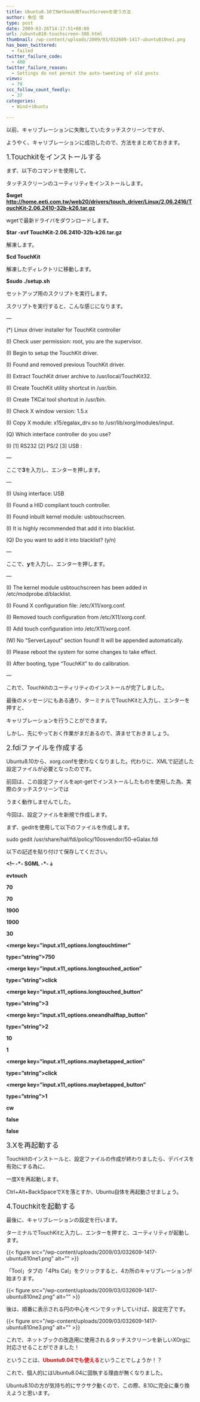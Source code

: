 ```yaml
---
title: Ubuntu8.10でNetbook用TouchScreenを使う方法
author: 魚住 惇
type: post
date: 2009-03-26T14:17:51+00:00
url: /ubuntu810-touchscreen-388.html
thumbnail: /wp-content/uploads/2009/03/032609-1417-ubuntu810ne1.png
has_been_twittered:
  - failed
twitter_failure_code:
  - 400
twitter_failure_reason:
  - Settings do not permit the auto-tweeting of old posts
views:
  - 79
scc_follow_count_feedly:
  - 37
categories:
  - Wind＋Ubuntu

---
```

</p> 

以前、キャリブレーションに失敗していたタッチスクリーンですが、

ようやく、キャリブレーションに成功したので、方法をまとめておきます。</p> 

<span style="font-size: 14pt;">1.Touchkitをインストールする </span>

まず、以下のコマンドを使用して、

タッチスクリーンのユーティリティをインストールします。</p> 

**$wget http://home.eeti.com.tw/web20/drivers/touch_driver/Linux/2.06.2416/TouchKit-2.06.2410-32b-k26.tar.gz** 

wgetで最新ドライバをダウンロードします。

**$tar -xvf TouchKit-2.06.2410-32b-k26.tar.gz** 

解凍します。

**$cd TouchKit** 

解凍したディレクトリに移動します。

**$sudo ./setup.sh** 

セットアップ用のスクリプトを実行します。</p> 

スクリプトを実行すると、こんな感じになります。

&#8212;

(*) Linux driver installer for TouchKit controller</p> 

(I) Check user permission: root, you are the supervisor.

(I) Begin to setup the TouchKit driver.

(I) Found and removed previous TouchKit driver.

(I) Extract TouchKit driver archive to /usr/local/TouchKit32.

(I) Create TouchKit utility shortcut in /usr/bin.

(I) Create TKCal tool shortcut in /usr/bin.

(I) Check X window version: 1.5.x

(I) Copy X module: x15/egalax_drv.so to /usr/lib/xorg/modules/input.</p> 

(Q) Which interface controller do you use?

(I) [1] RS232 [2] PS/2 [3] USB :

&#8212;</p> 

ここで**3**を入力し、エンターを押します。</p> 

&#8212;

(I) Using interface: USB

(I) Found a HID compliant touch controller.

(I) Found inbuilt kernel module: usbtouchscreen.

(I) It is highly recommended that add it into blacklist.

(Q) Do you want to add it into blacklist? (y/n)

&#8212;</p> 

ここで、**y**を入力し、エンターを押します。</p> 

&#8212;

(I) The kernel module usbtouchscreen has been added in /etc/modprobe.d/blacklist.</p> 

(I) Found X configuration file: /etc/X11/xorg.conf.

(I) Removed touch configuration from /etc/X11/xorg.conf.

(I) Add touch configuration into /etc/X11/xorg.conf.

(W) No &#8220;ServerLayout&#8221; section found! It will be appended automatically.</p> 

(I) Please reboot the system for some changes to take effect.

(I) After booting, type &#8220;TouchKit&#8221; to do calibration.

&#8212;</p> 

これで、Touchkitのユーティリティのインストールが完了しました。

最後のメッセージにもある通り、ターミナルでTouchKitと入力し、エンターを押すと、

キャリブレーションを行うことができます。

しかし、先にやっておく作業がまだあるので、済ませておきましょう。</p> 

<span style="font-size: 14pt;">2.fdiファイルを作成する </span>

Ubuntu8.10から、xorg.confを使わなくなりました。代わりに、XMLで記述した設定ファイルが必要となったのです。

前回は、この設定ファイルをapt-getでインストールしたものを使用した為、実際のタッチスクリーンでは

うまく動作しませんでした。

今回は、設定ファイルを新規で作成します。</p> 

まず、geditを使用して以下のファイルを作成します。

sudo gedit /usr/share/hal/fdi/policy/10osvendor/50-eGalax.fdi</p> 

以下の記述を貼り付けて保存してください。

**<?xml version=&#8221;1.0&#8243; encoding=&#8221;UTF-8&#8243;?> <!&#8211; -\*- SGML -\*- <span style="font-family: Wingdings;">à</span>** 

**<deviceinfo version=&#8221;0.2&#8243;>** 

 **<device>** 

 **<match key=&#8221;info.product&#8221; contains=&#8221;eGalax&#8221;>** 

 **<match key=&#8221;info.capabilities&#8221; contains=&#8221;input&#8221;>** 

 **<merge key=&#8221;input.x11_driver&#8221; type=&#8221;string&#8221;>evtouch</merge>** 

 **<merge key=&#8221;input.x11_options.minx&#8221; type=&#8221;string&#8221;>70</merge>** 

 **<merge key=&#8221;input.x11_options.miny&#8221; type=&#8221;string&#8221;>70</merge>** 

 **<merge key=&#8221;input.x11_options.maxx&#8221; type=&#8221;string&#8221;>1900</merge>** 

 **<merge key=&#8221;input.x11_options.maxy&#8221; type=&#8221;string&#8221;>1900</merge>** 

 **<merge key=&#8221;input.x11_options.taptimer&#8221; type=&#8221;string&#8221;>30</merge>** 

 **<merge key=&#8221;input.x11_options.longtouchtimer&#8221;** 

**type=&#8221;string&#8221;>750</merge>** 

 **<merge key=&#8221;input.x11\_options.longtouched\_action&#8221;** 

**type=&#8221;string&#8221;>click</merge>** 

 **<merge key=&#8221;input.x11\_options.longtouched\_button&#8221;** 

**type=&#8221;string&#8221;>3</merge>** 

 **<merge key=&#8221;input.x11\_options.oneandhalftap\_button&#8221;** 

**type=&#8221;string&#8221;>2</merge>** 

 **<merge key=&#8221;input.x11_options.movelimit&#8221; type=&#8221;string&#8221;>10</merge>** 

 **<merge key=&#8221;input.x11\_options.touched\_drag&#8221; type=&#8221;string&#8221;>1</merge>** 

 **<merge key=&#8221;input.x11\_options.maybetapped\_action&#8221;** 

**type=&#8221;string&#8221;>click</merge>** 

 **<merge key=&#8221;input.x11\_options.maybetapped\_button&#8221;** 

**type=&#8221;string&#8221;>1</merge>** 

 **<merge key=&#8221;input.x11_options.rotate&#8221; type=&#8221;string&#8221;>cw</merge>** 

 **<merge key=&#8221;input.x11_options.swapx&#8221; type=&#8221;bool&#8221;>false</merge>** 

 **<merge key=&#8221;input.x11_options.swapy&#8221; type=&#8221;bool&#8221;>false</merge>** 

 **</match>** 

 **</match>** 

 **</device>** 

**</deviceinfo>** </p> 

<span style="font-size: 14pt;">3.Xを再起動する </span>

Touchkitのインストールと、設定ファイルの作成が終わりましたら、デバイスを有効にする為に、

一度Xを再起動します。

Ctrl+Alt+BackSpaceでXを落とすか、Ubuntu自体を再起動させましょう。</p> 

<span style="font-size: 14pt;">4.Touchkitを起動する </span>

最後に、キャリブレーションの設定を行います。

ターミナルでTouchKitと入力し、エンターを押すと、ユーティリティが起動します。</p> 

{{< figure src="/wp-content/uploads/2009/03/032609-1417-ubuntu810ne1.png" alt="" >}} </p> 

「Tool」タブの「4Pts Cal」をクリックすると、4カ所のキャリブレーションが始まります。

{{< figure src="/wp-content/uploads/2009/03/032609-1417-ubuntu810ne2.png" alt="" >}} </p> 

後は、順番に表示される円の中心をペンでタッチしていけば、設定完了です。

{{< figure src="/wp-content/uploads/2009/03/032609-1417-ubuntu810ne3.png" alt="" >}} </p> </p> 

これで、ネットブックの改造用に使用されるタッチスクリーンを新しいXOrgに対応させることができました！

ということは、<span style="color: red;"><b>Ubuntu9.04でも使える</b></span>ということでしょうか！？

これで、個人的にはUbuntu8.04に固執する理由が無くなりました。</p> 

Ubuntu8.10の方が気持ち的にサクサク動くので、この際、8.10に完全に乗り換えようと思います。